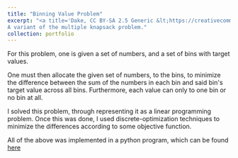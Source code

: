 ```yaml
---
title: "Binning Value Problem"
excerpt: "<a title='Dake, CC BY-SA 2.5 Generic &lt;https://creativecommons.org/licenses/by-sa/2.5&gt;, via Wikimedia Commons' href='https://commons.wikimedia.org/wiki/File:Knapsack.svg'><img width='512' alt='Knapsack' src='https://upload.wikimedia.org/wikipedia/commons/thumb/c/c8/Knapsack.svg/512px-Knapsack.svg.png'></a>
A variant of the multiple knapsack problem."
collection: portfolio
---
```


For this problem, one is given a set of numbers, and a set of bins with target values.

One must then allocate the given set of numbers, to the bins, to minimize the difference between the sum of the numbers in each bin and said bin's target value across all bins. Furthermore, each value can only to one bin or no bin at all.

I solved this problem, through representing it as a linear programming problem. Once this was done, I used discrete-optimization techniques to minimize the differences according to some objective function.

All of the above was implemented in a python program, which can be found [here](https://github.com/pieter07/BinningValueProblem)
